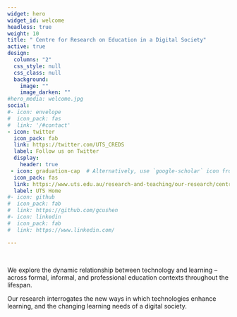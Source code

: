 ```yaml
---
widget: hero
widget_id: welcome
headless: true
weight: 10
title: " Centre for Research on Education in a Digital Society"
active: true
design:
  columns: "2"
  css_style: null
  css_class: null
  background:
    image: ""
    image_darken: ""
#hero_media: welcome.jpg
social:
#- icon: envelope
#  icon_pack: fas
#  link: '/#contact'
- icon: twitter
  icon_pack: fab
  link: https://twitter.com/UTS_CREDS
  label: Follow us on Twitter
  display:
    header: true
 - icon: graduation-cap  # Alternatively, use `google-scholar` icon from `ai` icon pack
  icon_pack: fas
  link: https://www.uts.edu.au/research-and-teaching/our-research/centre-research-education-digital-society
  label: UTS Home
#- icon: github
#  icon_pack: fab
#  link: https://github.com/gcushen
#- icon: linkedin
#  icon_pack: fab
#  link: https://www.linkedin.com/

---
```

<br>

We explore the dynamic relationship between technology and learning – across formal, informal, and professional education contexts throughout the lifespan.

Our research interrogates the new ways in which technologies enhance learning, and the changing learning needs of a digital society.

